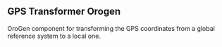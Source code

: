 ## GPS Transformer Orogen

OroGen component for transforming the GPS coordinates from a global reference system to a local one.
